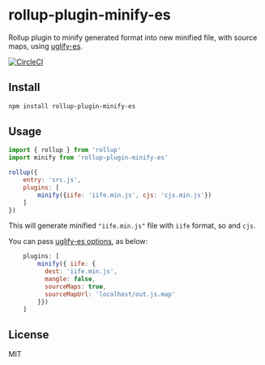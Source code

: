 # rollup-plugin-minify-es
Rollup plugin to minify generated format into new minified file, with source maps, using [uglify-es](https://github.com/mishoo/UglifyJS2/tree/harmony).

[![CircleCI](https://circleci.com/gh/edgemesh/rollup-plugin-minify-es.svg?style=svg)](https://circleci.com/gh/edgemesh/rollup-plugin-minify-es)

## Install

``` bash
npm install rollup-plugin-minify-es
```

## Usage

``` javascript
import { rollup } from 'rollup'
import minify from 'rollup-plugin-minify-es'

rollup({
    entry: 'src.js',
    plugins: [
        minify({iife: 'iife.min.js', cjs: 'cjs.min.js'})
    ]
})
```

This will generate minified `"iife.min.js"` file with `iife` format, so and `cjs`.

You can pass [uglify-es options](https://github.com/mishoo/UglifyJS2/tree/harmony#api-reference), as below:

``` javascript
    plugins: [
        minify({ iife: {
          dest: 'iife.min.js',
          mangle: false,
          sourceMaps: true,
          sourceMapUrl: 'localhost/out.js.map'
        }})
    ]
```

## License

MIT
